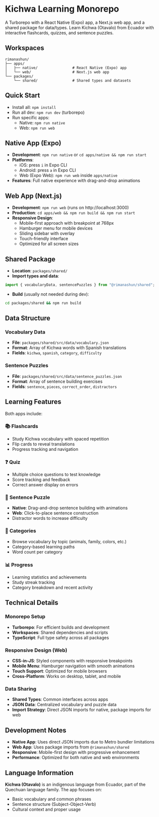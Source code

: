 # Kichwa Learning Monorepo

A Turborepo with a React Native (Expo) app, a Next.js web app, and a shared package for data/types. Learn Kichwa (Otavalo) from Ecuador with interactive flashcards, quizzes, and sentence puzzles.

## Workspaces

```
rimanashun/
├── apps/
│   ├── native/                # React Native (Expo) app
│   └── web/                   # Next.js web app
└── packages/
    └── shared/                # Shared types and datasets
```

## Quick Start

- Install all: `npm install`
- Run all dev: `npm run dev` (turborepo)
- Run specific apps:
  - Native: `npm run native`
  - Web: `npm run web`

## Native App (Expo)

- **Development**: `npm run native` or `cd apps/native && npm run start`
- **Platforms**:
  - iOS: press `i` in Expo CLI
  - Android: press `a` in Expo CLI
  - Web (Expo Web): `npm run web` inside `apps/native`
- **Features**: Full native experience with drag-and-drop animations

## Web App (Next.js)

- **Development**: `npm run web` (runs on http://localhost:3000)
- **Production**: `cd apps/web && npm run build && npm run start`
- **Responsive Design**:
  - Mobile-first approach with breakpoint at 768px
  - Hamburger menu for mobile devices
  - Sliding sidebar with overlay
  - Touch-friendly interface
  - Optimized for all screen sizes

## Shared Package

- **Location**: `packages/shared/`
- **Import types and data**:

```ts
import { vocabularyData, sentencePuzzles } from "@rimanashun/shared";
```

- **Build** (usually not needed during dev):

```bash
cd packages/shared && npm run build
```

## Data Structure

### Vocabulary Data

- **File**: `packages/shared/src/data/vocabulary.json`
- **Format**: Array of Kichwa words with Spanish translations
- **Fields**: `kichwa`, `spanish`, `category`, `difficulty`

### Sentence Puzzles

- **File**: `packages/shared/src/data/sentence_puzzles.json`
- **Format**: Array of sentence building exercises
- **Fields**: `sentence`, `pieces`, `correct_order`, `distractors`

## Learning Features

Both apps include:

### 📚 **Flashcards**

- Study Kichwa vocabulary with spaced repetition
- Flip cards to reveal translations
- Progress tracking and navigation

### ❓ **Quiz**

- Multiple choice questions to test knowledge
- Score tracking and feedback
- Correct answer display on errors

### 🧩 **Sentence Puzzle**

- **Native**: Drag-and-drop sentence building with animations
- **Web**: Click-to-place sentence construction
- Distractor words to increase difficulty

### 📖 **Categories**

- Browse vocabulary by topic (animals, family, colors, etc.)
- Category-based learning paths
- Word count per category

### 📊 **Progress**

- Learning statistics and achievements
- Study streak tracking
- Category breakdown and recent activity

## Technical Details

### Monorepo Setup

- **Turborepo**: For efficient builds and development
- **Workspaces**: Shared dependencies and scripts
- **TypeScript**: Full type safety across all packages

### Responsive Design (Web)

- **CSS-in-JS**: Styled components with responsive breakpoints
- **Mobile Menu**: Hamburger navigation with smooth animations
- **Touch Support**: Optimized for mobile browsers
- **Cross-Platform**: Works on desktop, tablet, and mobile

### Data Sharing

- **Shared Types**: Common interfaces across apps
- **JSON Data**: Centralized vocabulary and puzzle data
- **Import Strategy**: Direct JSON imports for native, package imports for web

## Development Notes

- **Native App**: Uses direct JSON imports due to Metro bundler limitations
- **Web App**: Uses package imports from `@rimanashun/shared`
- **Responsive**: Mobile-first design with progressive enhancement
- **Performance**: Optimized for both native and web environments

## Language Information

**Kichwa (Otavalo)** is an indigenous language from Ecuador, part of the Quechuan language family. The app focuses on:

- Basic vocabulary and common phrases
- Sentence structure (Subject-Object-Verb)
- Cultural context and proper usage
